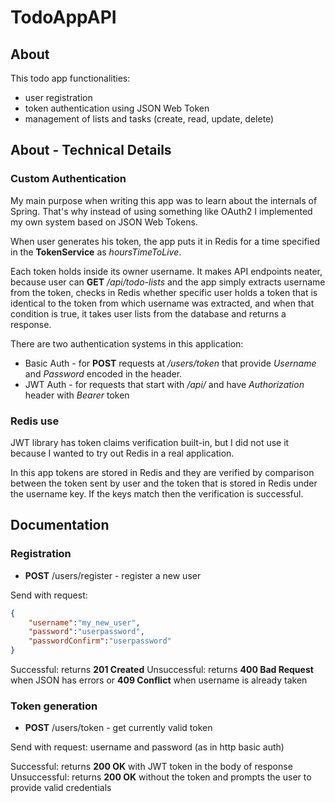 # TodoAppAPI

## About
This todo app functionalities:
* user registration
* token authentication using JSON Web Token
* management of lists and tasks (create, read, update, delete)

## About - Technical Details

### Custom Authentication

My main purpose when writing this app was to learn about the internals of Spring.
That's why instead of using something like OAuth2 I implemented my own system based on JSON Web Tokens.

When user generates his token, the app puts it in Redis for a time specified
in the **TokenService** as *hoursTimeToLive*.

Each token holds inside its owner username. It makes API endpoints neater,
because user can **GET** */api/todo-lists* and the app simply extracts username from the token, 
checks in Redis whether specific user holds a token that is identical to the token from which username was extracted, and
when that condition is true, it takes user lists from the database and returns a response. 

There are two authentication systems in this application:
* Basic Auth - for **POST** requests at */users/token* that provide *Username* and *Password* encoded in the header.
* JWT Auth - for requests that start with */api/* and have *Authorization* header with *Bearer* token

### Redis use

JWT library has token claims verification built-in, but I did not use it because I wanted to try out Redis in a real application.

In this app tokens are stored in Redis and they are verified by comparison between the token sent by user and the token that is stored 
in Redis under the username key. If the keys match then the verification is successful.


## Documentation

### Registration

* **POST** /users/register - register a new user

Send with request: 
```Json
{
    "username":"my_new_user",
    "password":"userpassword",
    "passwordConfirm":"userpassword"
}
```

Successful: returns **201 Created**
Unsuccessful: returns **400 Bad Request** when JSON has errors or **409 Conflict** when username is already taken


### Token generation

* **POST** /users/token - get currently valid token

Send with request: username and password (as in http basic auth)

Successful: returns **200 OK** with JWT token in the body of response
Unsuccessful: returns **200 OK** without the token and prompts the user to provide valid credentials


